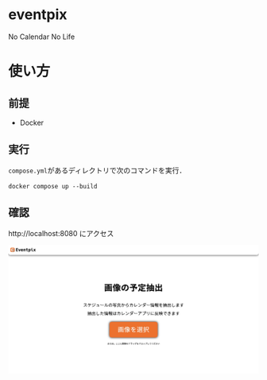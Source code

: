 # eventpix

No Calendar No Life

# 使い方

## 前提

- Docker

## 実行

`compose.yml`があるディレクトリで次のコマンドを実行．

```
docker compose up --build
```

## 確認

http://localhost:8080 にアクセス

![サンプル](./sample.jpg)

